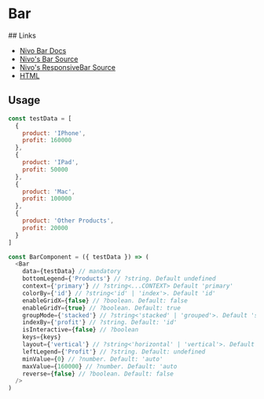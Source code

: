 # Bar

## Links

- [Nivo Bar Docs](https://nivo.rocks/bar/)
- [Nivo's Bar Source](https://github.com/plouc/nivo/blob/master/packages/bar/src/Bar.js)
- [Nivo's ResponsiveBar Source](https://github.com/plouc/nivo/blob/master/packages/bar/src/ResponsiveBar.js)
- [HTML](https://www.w3schools.com/tags/tag_button.asp)

## Usage

```javascript
const testData = [
  {
    product: 'IPhone',
    profit: 160000
  },
  {
    product: 'IPad',
    profit: 50000
  },
  {
    product: 'Mac',
    profit: 100000
  },
  {
    product: 'Other Products',
    profit: 20000
  }
]

const BarComponent = ({ testData }) => (
  <Bar
    data={testData} // mandatory
    bottomLegend={'Products'} // ?string. Default undefined
    context={'primary'} // ?string<...CONTEXT> Default 'primary'
    colorBy={'id'} // ?string<'id' | 'index'>. Default 'id'
    enableGridX={false} // ?boolean. Default: false
    enableGridY={true} // ?boolean. Default: true
    groupMode={'stacked'} // ?string<'stacked' | 'grouped'>. Default 'stacked'
    indexBy={'profit'} // ?string. Default: 'id'
    isInteractive={false} // ?boolean
    keys={keys}
    layout={'vertical'} // ?string<'horizontal' | 'vertical'>. Default 'vertical'
    leftLegend={'Profit'} // ?string. Default: undefined
    minValue={0} // ?number. Default: 'auto'
    maxValue={160000} // ?number. Default: 'auto
    reverse={false} // ?boolean. Default: false
  />
)
```
